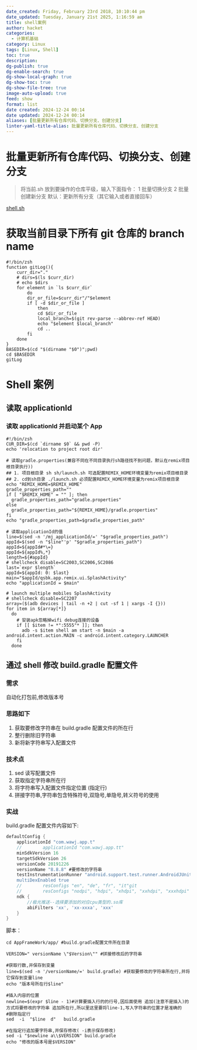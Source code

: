 ```yaml
---
date_created: Friday, February 23rd 2018, 10:10:44 pm
date_updated: Tuesday, January 21st 2025, 1:16:59 am
title: shell案例
author: hacket
categories:
  - 计算机基础
category: Linux
tags: [Linux, Shell]
toc: true
description: 
dg-publish: true
dg-enable-search: true
dg-show-local-graph: true
dg-show-toc: true
dg-show-file-tree: true
image-auto-upload: true
feed: show
format: list
date created: 2024-12-24 00:14
date updated: 2024-12-24 00:14
aliases: [批量更新所有仓库代码、切换分支、创建分支]
linter-yaml-title-alias: 批量更新所有仓库代码、切换分支、创建分支
---
```


# 批量更新所有仓库代码、切换分支、创建分支

> 将当前.sh 放到要操作的仓库平级，输入下面指令：
> 1 批量切换分支
> 2 批量创建新分支
> 默认：更新所有分支（其它输入或者直接回车）

[shell.sh](https://www.yuque.com/attachments/yuque/0/2023/sh/694278/1684138016606-df6a7dce-d718-4f92-b22d-02ce0da7f95a.sh?_lake_card=%7B%22src%22%3A%22https%3A%2F%2Fwww.yuque.com%2Fattachments%2Fyuque%2F0%2F2023%2Fsh%2F694278%2F1684138016606-df6a7dce-d718-4f92-b22d-02ce0da7f95a.sh%22%2C%22name%22%3A%22shell.sh%22%2C%22size%22%3A13405%2C%22ext%22%3A%22sh%22%2C%22source%22%3A%22%22%2C%22status%22%3A%22done%22%2C%22download%22%3Atrue%2C%22taskId%22%3A%22u4d735b70-9012-47c2-abe7-13c1ae65e3a%22%2C%22taskType%22%3A%22upload%22%2C%22type%22%3A%22text%2Fx-sh%22%2C%22__spacing%22%3A%22both%22%2C%22mode%22%3A%22title%22%2C%22id%22%3A%22udadaa4dd%22%2C%22margin%22%3A%7B%22top%22%3Atrue%2C%22bottom%22%3Atrue%7D%2C%22card%22%3A%22file%22%7D)

# 获取当前目录下所有 git 仓库的 branch name

```shell
#!/bin/zsh
function gitLog(){
    curr_dir="."
    # dirs=$(ls $curr_dir)
    # echo $dirs
    for element in `ls $curr_dir`
        do
        dir_or_file=$curr_dir"/"$element
        if [ -d $dir_or_file ]
            then
            cd $dir_or_file 
            local_branch=$(git rev-parse --abbrev-ref HEAD)
            echo "$element $local_branch"  
            cd .. 
        fi
    done
}
BASEDIR=$(cd "$(dirname "$0")";pwd)
cd $BASEDIR
gitLog
```

# Shell 案例

## 读取 applicationId

### 读取 applicationId 并启动某个 App

```shell
#!/bin/zsh
CUR_DIR=$(cd `dirname $0` && pwd -P)
echo 'relocation to project root dir'

# 读取gradle.properties(兼容不同在不同目录执行sh路径找不到问题，默认在remix项目根目录执行))
## 1. 项目根目录 sh sh/launch.sh 可选配置REMIX_HOME环境变量为remix项目根目录
## 2. cd到sh目录 ./launch.sh 必须配置REMIX_HOME环境变量为remix项目根目录
echo "REMIX_HOME=$REMIX_HOME"
gradle_properties_path=""
if [ "$REMIX_HOME" = "" ]; then
  gradle_properties_path="gradle.properties"
else
  gradle_properties_path="${REMIX_HOME}/gradle.properties"
fi
echo "gradle_properties_path=$gradle_properties_path"

# 读取applicationId的值
line=$(sed -n '/mj_applicationId/=' "$gradle_properties_path")
appId=$(sed -n "$line"'p' "$gradle_properties_path")
appId=${appId#*\=}
appId=${appId%,*}
length=${#appId}
# shellcheck disable=SC2003,SC2006,SC2086
last=`expr $length`
appId=${appId: 0: $last}
main="$appId/qsbk.app.remix.ui.SplashActivity"
echo "applicationId = $main"

# launch multiple mobiles SplashActivity
# shellcheck disable=SC2207
array=($(adb devices | tail -n +2 | cut -sf 1 | xargs -I {}))
for item in ${array[*]}
  do
    # 安装apk忽略掉wifi debug连接的设备
    if [[ $item != *":5555"* ]]; then
      adb -s $item shell am start -n $main -a android.intent.action.MAIN -c android.intent.category.LAUNCHER
    fi
  done
```

## 通过 shell 修改 build.gradle 配置文件

### 需求

自动化打包前,修改版本号

### 思路如下

1. 获取要修改字符串在 build.gradle 配置文件的所在行
2. 整行删除旧字符串
3. 新将新字符串写入配置文件

### 技术点

1. sed 读写配置文件
2. 获取指定字符串所在行
3. 将字符串写入配置文件指定位置 (指定行)
4. 拼接字符串,字符串包含特殊符号,双隐号,单隐号,转义符号的使用

### 实战

build.gradle 配置文件内容如下:

```groovy
defaultConfig {
    applicationId "com.wawj.app.t"
    //        applicationId "com.wawj.app.tt"
    minSdkVersion 16
    targetSdkVersion 26
    versionCode 20191226
    versionName "8.8.8" #要修改的字符串 
    testInstrumentationRunner "android.support.test.runner.AndroidJUnitRunn$
    multiDexEnabled true
    //        resConfigs "en", "de", "fr", "it"git
    //        resConfigs "nodpi", "hdpi", "xhdpi", "xxhdpi", "xxxhdpi"
    ndk {
        //极光推送--选择要添加的对应cpu类型的.so库
        abiFilters 'xx', 'xx-xxxa', 'xxx'
    }
}
```

脚本：

```shell
cd AppFrameWork/app/ #build.gradle配置文件所在目录

VERSION=" versionName \"$Version\"" #拼接修改后的字符串

#获取行数,并保存到变量
line=$(sed -n '/versionName/=' build.gradle) #获取要修改的字符串所在行,并将它保存到变量line
echo "版本号所在行$line"

#插入内容的位置
newline=$(expr $line - 1)#计算要插入行的的行号,因后面使用 追加(注意不是插入)的方式将要修改的字符串 追加所在行,所以里这里要将line-1,写入字符串的位置才是准确的
#删除指定行
sed  -i  "$line  d"   build.gradle

#在指定行追加要字符串,并保存修改( -i表示保存修改)
sed -i "$newline a\\$VERSION" build.gradle
echo "修改的版本号是$VERSION"
```
